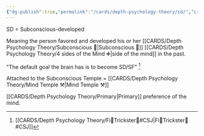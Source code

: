 ```yaml
---
{"dg-publish":true,"permalink":"/cards/depth-psychology-theory/sd/","created":"2023-01-12T14:07:09.318+01:00","updated":"2023-04-23T14:00:48.089+02:00"}
---
```



SD = Subconscious-developed

Meaning the person favored and developed his or her [[CARDS/Depth Psychology Theory/Subconscious 🤸\|Subconscious 🤸]] [[CARDS/Depth Psychology Theory/4 sides of the Mind ➕\|side of the mind]] in the past. 

"The default goal the brain has is to become SD/SF" [^1]

[^1]: [[CARDS/Depth Psychology Theory/Fi🧭Trickster🤡#CSJ\|Fi🧭Trickster🤡#CSJ]]

Attached to the Subconscious Temple = [[CARDS/Depth Psychology Theory/Mind Temple ⚒️\|Mind Temple ⚒️]]

[[CARDS/Depth Psychology Theory/Primary\|Primary]] preference of the mind. 